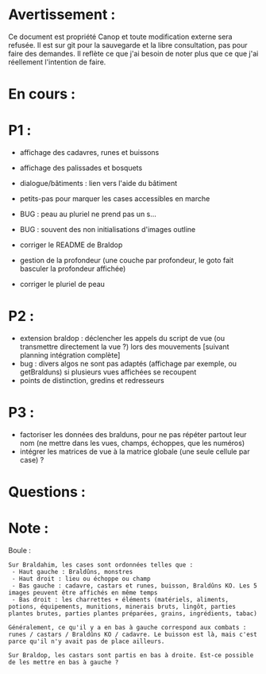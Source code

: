 Avertissement :
===============

Ce document est propriété Canop et toute modification externe sera refusée. Il est sur git pour la sauvegarde et la libre consultation, pas pour faire des demandes. Il reflète ce que j'ai besoin de noter plus que ce que j'ai réellement l'intention de faire.

En cours :
==========


P1 :
====

* affichage des cadavres, runes et buissons
* affichage des palissades et bosquets
* dialogue/bâtiments : lien vers l'aide du bâtiment

* petits-pas pour marquer les cases accessibles en marche
* BUG : peau au pluriel ne prend pas un s...
* BUG : souvent des non initialisations d'images outline
* corriger le README de Braldop
* gestion de la profondeur (une couche par profondeur, le goto fait basculer la profondeur affichée)
* corriger le pluriel de peau

P2 :
====

* extension braldop : déclencher les appels du script de vue (ou transmettre directement la vue ?) lors des mouvements [suivant planning intégration complète]
* bug : divers algos ne sont pas adaptés (affichage par exemple, ou getBralduns) si plusieurs vues affichées se recoupent
* points de distinction, gredins et redresseurs

P3 :
====

* factoriser les données des bralduns, pour ne pas répéter partout leur nom (ne mettre dans les vues, champs, échoppes, que les numéros)
* intégrer les matrices de vue à la matrice globale (une seule cellule par case) ? 

Questions :
===========


Note :
======

Boule : 

	Sur Braldahim, les cases sont ordonnées telles que : 
	 - Haut gauche : Braldûns, monstres
	 - Haut droit : lieu ou échoppe ou champ
	 - Bas gauche : cadavre, castars et runes, buisson, Braldûns KO. Les 5 images peuvent être affichés en même temps
	 - Bas droit : les charrettes + éléments (matériels, aliments, potions, équipements, munitions, minerais bruts, lingôt, parties plantes brutes, parties plantes préparées, grains, ingrédients, tabac)

	Généralement, ce qu'il y a en bas à gauche correspond aux combats : runes / castars / Braldûns KO / cadavre. Le buisson est là, mais c'est parce qu'il n'y avait pas de place ailleurs.

	Sur Braldop, les castars sont partis en bas à droite. Est-ce possible de les mettre en bas à gauche ? 

